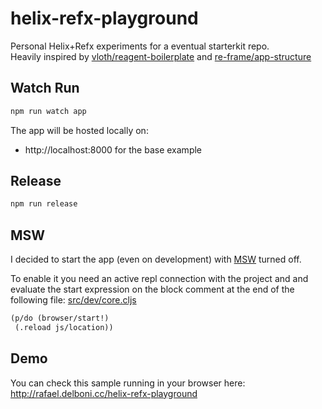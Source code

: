 # helix-refx-playground
Personal Helix+Refx experiments for a eventual starterkit repo.  
Heavily inspired by [vloth/reagent-boilerplate](https://github.com/vloth/reagent-boilerplate) and [re-frame/app-structure](https://github.com/day8/re-frame/blob/master/docs/App-Structure.md)

## Watch Run
```bash
npm run watch app
```
The app will be hosted locally on: 
- http://localhost:8000 for the base example

## Release
```bash
npm run release
```

## MSW
I decided to start the app (even on development) with [MSW](https://mswjs.io/) turned off.  

To enable it you need an active repl connection with the project and and evaluate
the start expression on the block comment at the end of the following file: [src/dev/core.cljs](src/dev/core.cljs)
```clj
(p/do (browser/start!)
 (.reload js/location))
```

## Demo 
You can check this sample running in your browser here:  
http://rafael.delboni.cc/helix-refx-playground
